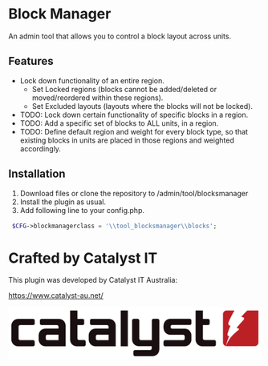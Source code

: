 # Block Manager #

An admin tool that allows you to control a block layout across units.

## Features ##
* Lock down functionality of an entire region.
  - Set Locked regions (blocks cannot be added/deleted or moved/reordered within these regions).
  - Set Excluded layouts (layouts where the blocks will not be locked).
* TODO: Lock down certain functionality of specific blocks in a region.
* TODO: Add a specific set of blocks to ALL units, in a region.
* TODO: Define default region and weight for every block type, so that existing blocks in units are placed in those regions and weighted accordingly.

## Installation ##
1. Download files or clone the repository to /admin/tool/blocksmanager
2. Install the plugin as usual.
3. Add following line to your config.php.

```php
 $CFG->blockmanagerclass = '\\tool_blocksmanager\\blocks';
```

# Crafted by Catalyst IT


This plugin was developed by Catalyst IT Australia:

https://www.catalyst-au.net/

![Catalyst IT](/pix/catalyst-logo.png?raw=true)
